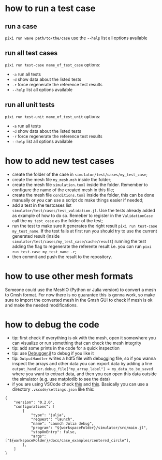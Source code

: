 # how to run a test case
## run a case 
`pixi run wave path/to/the/case`
use the `--help` list all options available

## run all test cases
`pixi run test-case name_of_test_case` 
options:
- `-a` run all tests
- `-d` show data about the listed tests
- `-r` force regenerate the reference test results
- `--help` list all options available

## run all unit tests
`pixi run test-unit name_of_test_unit` 
options:
- `-a` run all tests
- `-d` show data about the listed tests
- `-r` force regenerate the reference test results
- `--help` list all options available


# how to add new test cases
- create the folder of the case in `simulator/test/cases/my_test_case`;
- create the mesh file `my_mesh.msh` inside the folder;
- create the mesh file `simulation.toml` inside the folder. Remember to configure the name of the created mesh in this file;
- create the mesh file `conditions.toml` inside the folder, this can be done manually or you can use a script do make things easier if needed;
- add a test in the testcases list `simulator/test/cases/test_validation.jl`. Use the tests already added as example of how to do so. Remeber to register in the `ValidationCase` call the `my_test_case` as the folder of the test;
- run the test to make sure it generates the right result `pixi run test-case my_test_name`. If the test fails at first run you should try to use the current generated result (inside `simulator/test/cases/my_test_case/cache/result`) running the test adding the flag to regenerate the referente result i.e. you can run `pixi run test-case my_test_name -r`;
- then commit and push the result to the repository.

# how to use other mesh formats
Someone could use the MeshIO (Python or Julia version) to convert a mesh to Gmsh format. For now there is no guarantee this is gonna work, so make sure to import the converted mesh in the Gmsh GUI to check if mesh is ok and make the needed modifications.

# how to debug the code
- tip: first check if everything is ok with the mesh, open it somewhere you can visualize or run something that can check the mesh integrity
- tip: add some prints in the code for a quick inspection
- tip: use [Debugger.jl](https://github.com/JuliaDebug/Debugger.jl) to debug if you like it
- tip: `OutputHandler` writes a hdf5 file with debugging file, so if you wanna inspect the arrays and other data you can export data by adding a line `output_handler.debug_file["my_array_label"] = my_data_to_be_saved` where you want to extract data, and then you can open this data outside the simulator (e.g. use matplotlib to see the data)
- if you are using VSCode check [this](https://www.julia-vscode.org/docs/stable/userguide/debugging/) and [this](https://code.visualstudio.com/docs/languages/julia). Basically you can use a directory `.vscode/settings.json` like this:

```
{
    "version": "0.2.0",
    "configurations": [
        {
            "type": "julia",
            "request": "launch",
            "name": "Launch Julia debug",
            "program": "${workspaceFolder}/simulator/src/main.jl",
            "stopOnEntry": false,
            "args": ["${workspaceFolder}/docs/case_examples/centered_circle"],
        },
    ]
}
```